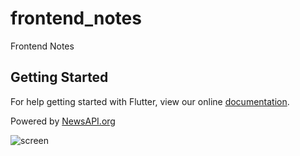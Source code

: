 # frontend_notes

Frontend Notes

## Getting Started

For help getting started with Flutter, view our online
[documentation](https://flutter.io/).

Powered by [NewsAPI.org](https://newsapi.org)

![screen](./screenshots/main.gif)
